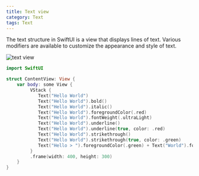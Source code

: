 ```yaml
---
title: Text view
category: Text
tags: Text
---
```


The text structure in SwiftUI is a view that displays lines of text. Various modifiers are available to customize the appearance and style of text.

![text view](/swift-macos/images/text-view.png)

```swift
import SwiftUI

struct ContentView: View {
    var body: some View {
         VStack {
            Text("Hello World")
            Text("Hello World").bold()
            Text("Hello World").italic()
            Text("Hello World").foregroundColor(.red)
            Text("Hello World").fontWeight(.ultraLight)
            Text("Hello World").underline()
            Text("Hello World").underline(true, color: .red)
            Text("Hello World").strikethrough()
            Text("Hello World").strikethrough(true, color: .green)
            Text("Hello > ").foregroundColor(.green) + Text("World").foregroundColor(.blue)
         }
         .frame(width: 400, height: 300)
    }
}
```
